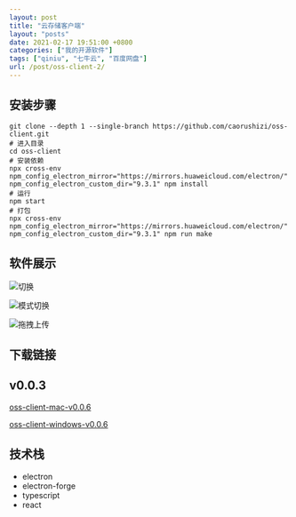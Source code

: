 ```yaml
---
layout: post
title: "云存储客户端"
layout: "posts"
date: 2021-02-17 19:51:00 +0800
categories: ["我的开源软件"]
tags: ["qiniu", "七牛云", "百度网盘"]
url: /post/oss-client-2/
---
```



## 安装步骤

```shell
git clone --depth 1 --single-branch https://github.com/caorushizi/oss-client.git
# 进入目录
cd oss-client
# 安装依赖
npx cross-env npm_config_electron_mirror="https://mirrors.huaweicloud.com/electron/" npm_config_electron_custom_dir="9.3.1" npm install
# 运行
npm start
# 打包
npx cross-env npm_config_electron_mirror="https://mirrors.huaweicloud.com/electron/" npm_config_electron_custom_dir="9.3.1" npm run make
```

## 软件展示

![切换](http://static.ziying.site/switch.gif)

![模式切换](http://static.ziying.site/table.gif)

![拖拽上传](http://static.ziying.site/upload.gif)

## 下载链接

v0.0.3
---
[oss-client-mac-v0.0.6](http://static.ziying.site/oss-client-mac-v0.0.6.zip)

[oss-client-windows-v0.0.6](http://static.ziying.site/oss-client-windows-v0.0.6.exe)


## 技术栈

- electron
- electron-forge
- typescript
- react
